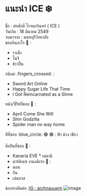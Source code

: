 # แนะนำ ICE  :snowflake: 
ชื่อ  : ต่อศักดิ์ โรจนกรินทร์ ( ICE ) <br>
วันเกิด : 18 มีนาคม 2549 <br>
จบมาจาก : นนทบุรีวิทยาลัย <br>
ชอบกินอะไร  :curry:   : 
* ราเม็ง
* โมจิ
* ข้าวปั้น

อนิเมะ :fingers_crossed: :
* Sword Art Online
* Happy Sugar Life That Time
* I Got Reincarnated as a Slime
 
หนัง/ซีรีย์ที่ชอบ :troll:  :                                                                                                                                                                                                          
* April Come She Will 
* Shin Godzilla
* Spider man no way home

สีที่ชอบ :blue_circle: :purple_circle:  :green_circle:   : ฟ้า ม่วง เขียว

ศิลปินที่ชอบ :microphone:  : 
* Kanaria EVE                                                                                                                                                                                                                    * เมลานี
* มาร์ติเนซ
งานอดิเรก :selfie:  : 
* นอน
* กิน
* เล่นบาส

ช่องทางติดต่อ :[IG :  aichnauuem](https://www.instagram.com/aichnauuem/)
![image](https://github.com/user-attachments/assets/c0f83027-f5ff-4561-964f-2fe57e113572)
